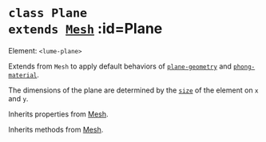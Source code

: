 
# <code>class <b>Plane</b> extends [Mesh](Mesh.md)</code> :id=Plane

Element: `<lume-plane>`

Extends from `Mesh` to apply default behaviors of
[`plane-geometry`](../behaviors/mesh-behaviors/geometries/PlaneGeometryBehavior)
and
[`phong-material`](../behaviors/mesh-behaviors/materials/PhongMaterialBehavior).

The dimensions of the plane are determined by the
[`size`](../core/Sizeable#size) of the element on `x` and `y`.



Inherits properties from [Mesh](Mesh.md).





Inherits methods from [Mesh](Mesh.md).


        